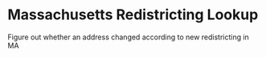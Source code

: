 # Massachusetts Redistricting Lookup

Figure out whether an address changed according to new redistricting in MA